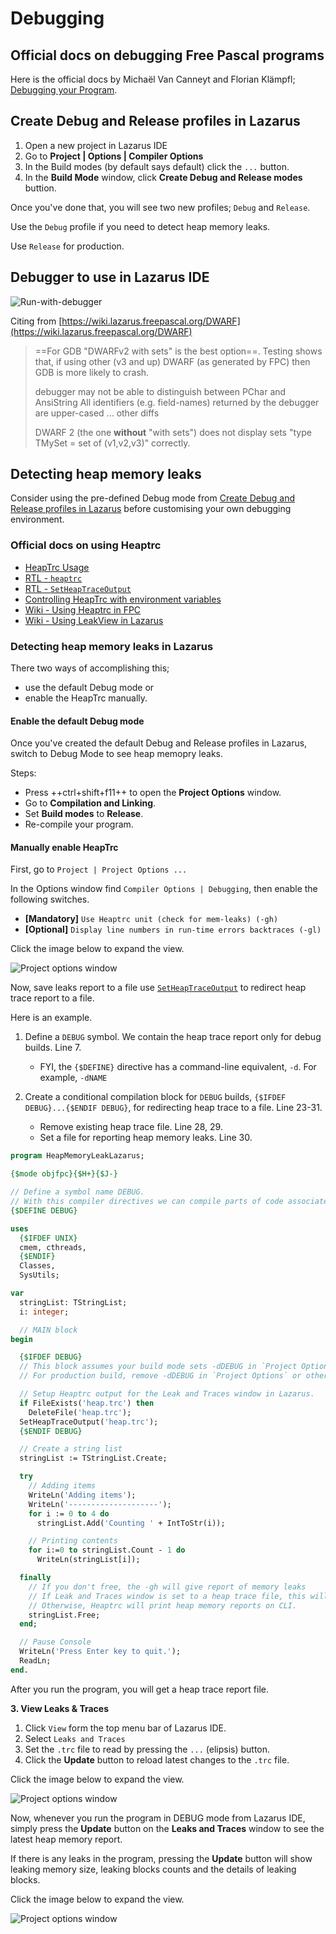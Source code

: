 # Debugging

## Official docs on debugging Free Pascal programs

Here is the official docs by Michaël Van Canneyt and Florian Klämpfl; [Debugging your Program](https://www.freepascal.org/docs-html/user/userch10.html).

## Create Debug and Release profiles in Lazarus

1. Open a new project in Lazarus IDE
2. Go to **Project | Options | Compiler Options**
3. In the Build modes (by default says default) click the `...` button.
4. In the **Build Mode** window, click **Create Debug and Release modes** buttion.

Once you've done that, you will see two new profiles; `Debug` and `Release`.

Use the `Debug` profile if you need to detect heap memory leaks.

Use `Release` for production.

## Debugger to use in Lazarus IDE

![Run-with-debugger](../../assets/run-app-with-debugger.png)

Citing from [https://wiki.lazarus.freepascal.org/DWARF](https://wiki.lazarus.freepascal.org/DWARF)

> ==For GDB "DWARFv2 with sets" is the best option==. Testing shows that, if using other (v3 and up) DWARF (as generated by FPC) then GDB is more likely to crash.
> 
> debugger may not be able to distinguish between PChar and AnsiString
> All identifiers (e.g. field-names) returned by the debugger are upper-cased
> ... other diffs
> 
> DWARF 2 (the one **without** "with sets") does not display sets "type TMySet = set of (v1,v2,v3)" correctly.

## Detecting heap memory leaks

Consider using the pre-defined Debug mode from [Create Debug and Release profiles in Lazarus](#create-debug-and-release-profiles-in-lazarus) before customising your own debugging environment.

### Official docs on using Heaptrc

- [HeapTrc Usage](https://www.freepascal.org/docs-html/rtl/heaptrc/usage.html)
- [RTL - `heaptrc`](https://www.freepascal.org/docs-html/rtl/heaptrc/index.html)
- [RTL - `SetHeapTraceOutput`](https://www.freepascal.org/docs-html/rtl/heaptrc/setheaptraceoutput.html)
- [Controlling HeapTrc with environment variables](https://www.freepascal.org/docs-html/rtl/heaptrc/environment.html)
- [Wiki - Using Heaptrc in FPC](https://wiki.freepascal.org/heaptrc)
- [Wiki - Using LeakView in Lazarus](https://wiki.freepascal.org/leakview)

### Detecting heap memory leaks in Lazarus

There two ways of accomplishing this;

- use the default Debug mode or
- enable the HeapTrc manually.

#### Enable the default Debug mode

Once you've created the default Debug and Release profiles in Lazarus, switch to Debug Mode to see heap memopry leaks.

Steps:

- Press ++ctrl+shift+f11++ to open the **Project Options** window.
- Go to **Compilation and Linking**.
- Set **Build modes** to **Release**.
- Re-compile your program.

#### Manually enable HeapTrc

First, go to `Project | Project Options ...` 

In the Options window find `Compiler Options | Debugging`, then enable the following switches.

- **[Mandatory]** `Use Heaptrc unit (check for mem-leaks) (-gh)`
- **[Optional]** `Display line numbers in run-time errors backtraces (-gl)`

Click the image below to expand the view.

![Project options window](../../assets/use-heaptrc-unit-check-mem-leaks.png)

Now, save leaks report to a file use [`SetHeapTraceOutput`](https://www.freepascal.org/docs-html/rtl/heaptrc/setheaptraceoutput.html) to redirect heap trace report to a file.

Here is an example.

1. Define a `DEBUG` symbol. We contain the heap trace report only for debug builds. Line 7.

      - FYI, the `{$DEFINE}` directive has a command-line equivalent, `-d`.  For example, `-dNAME`

2. Create a conditional compilation block for `DEBUG` builds, `{$IFDEF DEBUG}...{$ENDIF DEBUG}`, for redirecting heap trace to a file. Line 23-31.

      - Remove existing heap trace file. Line 28, 29.
      - Set a file for reporting heap memory leaks. Line 30.

```pascal linenums="1" hl_lines="7 23-31"
program HeapMemoryLeakLazarus;

{$mode objfpc}{$H+}{$J-}

// Define a symbol name DEBUG.
// With this compiler directives we can compile parts of code associated with this symbol.
{$DEFINE DEBUG}

uses
  {$IFDEF UNIX}
  cmem, cthreads,
  {$ENDIF}
  Classes,
  SysUtils;

var
  stringList: TStringList;
  i: integer;

  // MAIN block
begin

  {$IFDEF DEBUG}
  // This block assumes your build mode sets -dDEBUG in `Project Options` or other means when defining -gh.
  // For production build, remove -dDEBUG in `Project Options` or other means and disable -gh.

  // Setup Heaptrc output for the Leak and Traces window in Lazarus.
  if FileExists('heap.trc') then
    DeleteFile('heap.trc');
  SetHeapTraceOutput('heap.trc');
  {$ENDIF DEBUG}

  // Create a string list
  stringList := TStringList.Create;

  try
    // Adding items
    WriteLn('Adding items');
    WriteLn('--------------------');
    for i := 0 to 4 do
      stringList.Add('Counting ' + IntToStr(i));

    // Printing contents
    for i:=0 to stringList.Count - 1 do
      WriteLn(stringList[i]);

  finally
    // If you don't free, the -gh will give report of memory leaks
    // If Leak and Traces window is set to a heap trace file, this will appear in the Leak and Traces windoww.
    // Otherwise, Heaptrc will print heap memory reports on CLI.
    stringList.Free;
  end;

  // Pause Console
  WriteLn('Press Enter key to quit.');
  ReadLn;
end.
```

After you run the program, you will get a heap trace report file.

**3. View Leaks & Traces**

1. Click `View` form the top menu bar of Lazarus IDE.
2. Select `Leaks and Traces`
3. Set the `.trc` file to read by pressing the `...` (elipsis) button.
4. Click the **Update** button to reload latest changes to the `.trc` file.

Click the image below to expand the view.

![Project options window](../../assets/opening-leaks-and-traces-window.png)

Now, whenever you run the program in DEBUG mode from Lazarus IDE, simply press the **Update** button on the **Leaks and Traces** window to see the latest heap memory report.

If there is any leaks in the program, pressing the **Update** button will show leaking memory size, leaking blocks counts and the details of leaking blocks.

Click the image below to expand the view.

![Project options window](../../assets/leaks-in-leaks-and-traces-window.png)